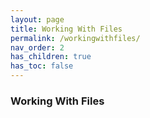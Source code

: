 ```yaml
---
layout: page
title: Working With Files
permalink: /workingwithfiles/
nav_order: 2
has_children: true
has_toc: false
---
```



### Working With Files
